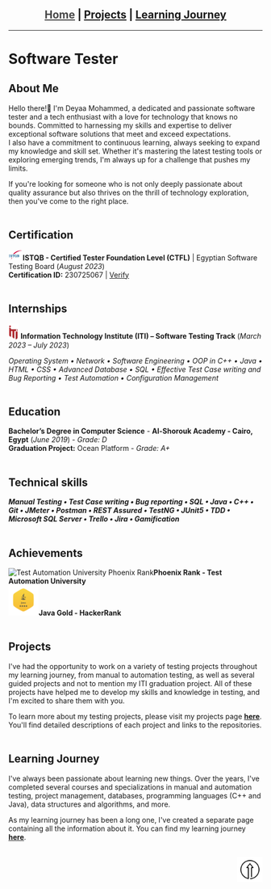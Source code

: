 <h2 id = "top" align = center>
  <font color="#464646"><ins>Home</ins></font> | <a href="sammkml.github.io/projects">Projects</a> | <a href="sammkml.github.io/learningjourney">Learning Journey</a>
</h2><hr width="100%" size="2">

# Software Tester
## About Me
Hello there!👋 I'm Deyaa Mohammed, a dedicated and passionate software tester and a tech enthusiast with a love for technology that knows no bounds. Committed to harnessing my skills and expertise to deliver exceptional software solutions that meet and exceed expectations.\
I also have a commitment to continuous learning,  always seeking to expand my knowledge and skill set. Whether it's mastering the latest testing tools or exploring emerging trends, I'm always up for a challenge that pushes my limits.

If you're looking for someone who is not only deeply passionate about quality assurance but also thrives on the thrill of technology exploration, then you've come to the right place.
<br><br>

## Certification
<img src=".\Resources\istqb.png" alt="ISTQB" style="height: 20px;"/>**ISTQB - Certified Tester Foundation Level (CTFL)** | Egyptian Software Testing Board (_August 2023_)\
**Certification ID:** 230725067 | [Verify](http://scr.istqb.org/?name=&number=230725067&orderBy=relevancy&orderDirection=&dateStart=&dateEnd=&expiryStart=&expiryEnd=&certificationBody=&examProvider=&certificationLevel=&country=)
<br><br>

## Internships
<img src=".\Resources\iti.png" alt="ITI" style="width:20px;"/> **Information Technology Institute (ITI) – Software Testing Track** (_March 2023 – July 2023_)

_Operating System • Network • Software Engineering • OOP in C++ • Java • HTML • CSS • Advanced Database • SQL • Effective Test Case writing and Bug Reporting • Test Automation • Configuration Management_
<br><br>

## Education
**Bachelor’s Degree in Computer Science** - **Al-Shorouk Academy - Cairo, Egypt** (_June 2019_) - _Grade: D_ \
**Graduation Project:** Ocean Platform - _Grade: A+_
<br><br>

## Technical skills
_**Manual Testing • Test Case writing • Bug reporting • SQL • Java • C++ • Git • JMeter • Postman • REST Assured • TestNG • JUnit5 • TDD • Microsoft SQL Server • Trello • Jira • Gamification**_
<br><br>

## Achievements

<img src="https://testautomationu.applitools.com/phoenix.svg" alt="Test Automation University Phoenix Rank" style="height: 60px; width:60px;"/><b>Phoenix Rank - Test Automation University</b><br>
<img src=".\Resources\java.png" alt="HackerRank - Java Gold" style="height: 60px; width:60px;"/><b>Java Gold - HackerRank</b><br>
<br>

## Projects

I've had the opportunity to work on a variety of testing projects throughout my learning journey, from manual to automation testing, as well as several guided projects and not to mention my ITI graduation project. All of these projects have helped me to develop my skills and knowledge in testing, and I'm excited to share them with you.


To learn more about my testing projects, please visit my projects page <font color = "#006699"><b><ins><a href='https://deyaamohammed.github.io/projects'>here</a></ins></b></font>. You'll find detailed descriptions of each project and links to the repositories.
<br><br>

## Learning Journey
I've always been passionate about learning new things. Over the years, I've completed several courses and specializations in manual and automation testing, project management, databases, programming languages (C++ and Java), data structures and algorithms, and more.


As my learning journey has been a long one, I've created a separate page containing all the information about it. You can find my learning journey <font color = "#006699"><b><ins><a href='https://deyaamohammed.github.io/learningjourney'>here</a></ins></b></font>.
<br><br>

<a href='#' align=right><img src="./Resources/top.png" alt="Scroll to Top" style="width:50px;" title="Scroll to top" align=right></a><br>
